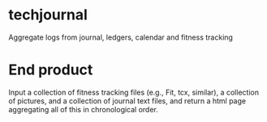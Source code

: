 # techjournal
Aggregate logs from journal, ledgers, calendar and fitness tracking

# End product

Input a collection of fitness tracking files (e.g., Fit, tcx, similar), a 
collection of pictures, and a collection of journal text files, and return
a html page aggregating all of this in chronological order.